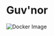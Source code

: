 # Guv'nor

![Docker Image](https://github.com/Artmann/guvnor/workflows/Publish%20Docker%20Image/badge.svg)
